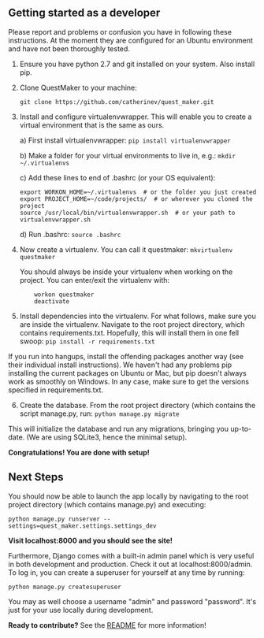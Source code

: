 ## Getting started as a developer

Please report and problems or confusion you have in following these instructions. At the moment they are configured for an Ubuntu environment and have not been thoroughly tested.

1. Ensure you have python 2.7 and git installed on your system. Also install pip.

2. Clone QuestMaker to your machine:
    ```
    git clone https://github.com/catherinev/quest_maker.git
    ```

3. Install and configure virtualenvwrapper.  This will enable you to create a virtual environment that is the same as ours.

    a) First install virtualenvwrapper:
    ``pip install virtualenvwrapper``

    b) Make a folder for your virtual environments to live in, e.g.:
    ``mkdir ~/.virtualenvs``

    c) Add these lines to end of .bashrc (or your OS equivalent):
    ```
    export WORKON_HOME=~/.virtualenvs  # or the folder you just created
    export PROJECT_HOME=~/code/projects/  # or wherever you cloned the project
    source /usr/local/bin/virtualenvwrapper.sh  # or your path to virtualenvwrapper.sh
    ```
   d) Run .bashrc:
    ``source .bashrc``

4. Now create a virtualenv. You can call it questmaker:
    ``mkvirtualenv questmaker``

   You should always be inside your virtualenv when working on the project. You can enter/exit the virtualenv with:
   ```
       workon questmaker
       deactivate
   ```

5. Install dependencies into the virtualenv.
   For what follows, make sure you are inside the virtualenv.
   Navigate to the root project directory, which contains requirements.txt.
   Hopefully, this will install them in one fell swoop:
    ``pip install -r requirements.txt``

  If you run into hangups, install the offending packages another way (see their individual install instructions). We haven't had any problems pip installing the current packages on Ubuntu or Mac, but pip doesn't always work as smoothly on Windows.
  In any case, make sure to get the versions specified in requirements.txt.

6. Create the database. From the root project directory (which contains the script manage.py, run:
    ``python manage.py migrate``

This will initialize the database and run any migrations, bringing you up-to-date. (We are using SQLite3, hence the minimal setup).

**Congratulations! You are done with setup!**

## Next Steps
You should now be able to launch the app locally by navigating to the root project directory (which contains manage.py) and executing:
  ```
  python manage.py runserver --settings=quest_maker.settings.settings_dev
  ```

**Visit localhost:8000 and you should see the site!**

Furthermore, Django comes with a built-in admin panel which is very useful in both development and production. Check it out at localhost:8000/admin. To log in, you can create a superuser for yourself at any time by running:
  ```
  python manage.py createsuperuser
  ```
You may as well choose a username "admin" and password "password". It's just for your use locally during development.

**Ready to contribute?** See the [README](README.md) for more information!
